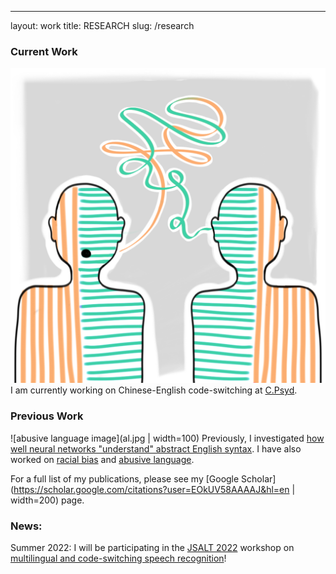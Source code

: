 ---
layout: work
title: RESEARCH
slug: /research

### Current Work
![code-switching image](cs.png) 
I am currently working on Chinese-English code-switching at [C.Psyd](https://c-psyd.github.io/).

### Previous Work
![abusive language image](al.jpg | width=100) 
Previously, I investigated [how well neural networks "understand" abstract English syntax](https://aclanthology.org/2020.conll-1.39.pdf). I have also worked on [racial bias](https://arxiv.org/pdf/1905.12516.pdf?ref=https://githubhelp.com) and [abusive language](https://arxiv.org/pdf/2005.13041.pdf). 

For a full list of my publications, please see my [Google Scholar](https://scholar.google.com/citations?user=EOkUV58AAAAJ&hl=en | width=200) page. 

### News: 
Summer 2022: I will be participating in the [JSALT 2022](https://www.clsp.jhu.edu/2022-eighth-frederick-jelinek-memorial-summer-workshop/) workshop on [multilingual and code-switching speech recognition](https://www.clsp.jhu.edu/multilingual-and-code-switching/)!

